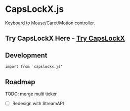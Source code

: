 # CapsLockX.js

Keyboard to Mouse/Caret/Motion controller.

## Try CapsLockX Here - [Try CapsLockX](https://snomiao.github.io/capslockx.js/)

## Development

```
import from 'capslockx.js'
```

## Roadmap

TODO: merge multi ticker

- [ ] Redesign with StreamAPI